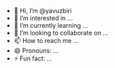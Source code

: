 - 👋 Hi, I’m @yavuzbiri
- 👀 I’m interested in ...
- 🌱 I’m currently learning ...
- 💞️ I’m looking to collaborate on ...
- 📫 How to reach me ...
- 😄 Pronouns: ...
- ⚡ Fun fact: ...

<!---
yavuzbiri/yavuzbiri is a ✨ special ✨ repository because its `README.md` (this file) appears on your GitHub profile.
You can click the Preview link to take a look at your changes.
--->
